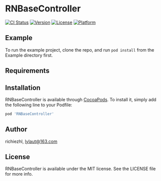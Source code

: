 # RNBaseController

[![CI Status](https://img.shields.io/travis/richiezhl/RNBaseController.svg?style=flat)](https://travis-ci.org/richiezhl/RNBaseController)
[![Version](https://img.shields.io/cocoapods/v/RNBaseController.svg?style=flat)](https://cocoapods.org/pods/RNBaseController)
[![License](https://img.shields.io/cocoapods/l/RNBaseController.svg?style=flat)](https://cocoapods.org/pods/RNBaseController)
[![Platform](https://img.shields.io/cocoapods/p/RNBaseController.svg?style=flat)](https://cocoapods.org/pods/RNBaseController)

## Example

To run the example project, clone the repo, and run `pod install` from the Example directory first.

## Requirements

## Installation

RNBaseController is available through [CocoaPods](https://cocoapods.org). To install
it, simply add the following line to your Podfile:

```ruby
pod 'RNBaseController'
```

## Author

richiezhl, lylaut@163.com

## License

RNBaseController is available under the MIT license. See the LICENSE file for more info.
